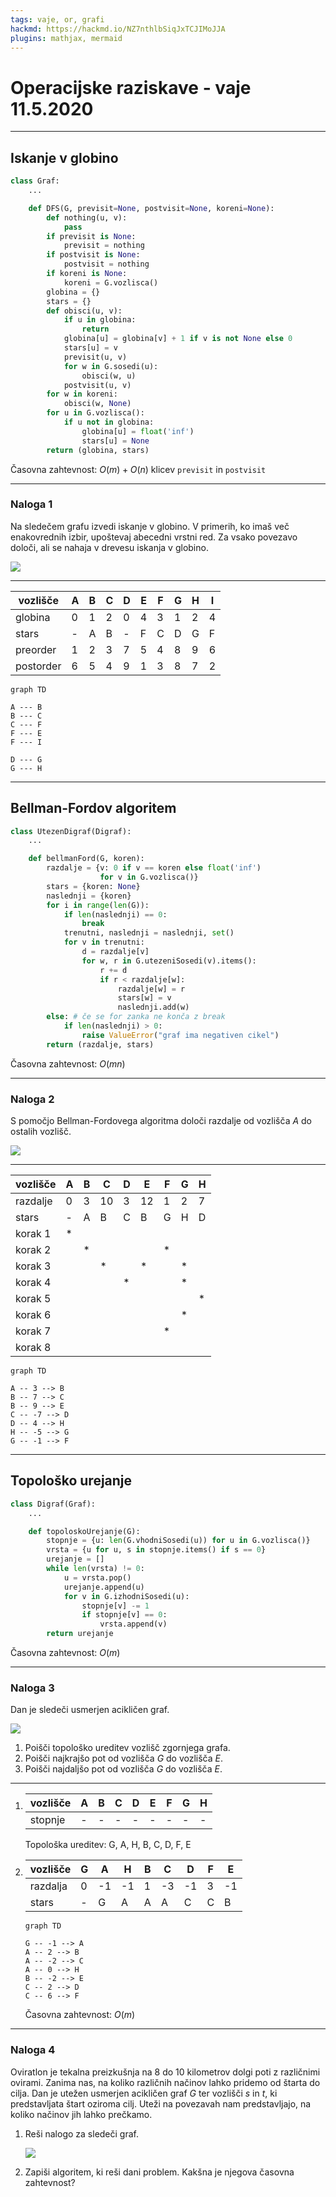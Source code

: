 ```yaml
---
tags: vaje, or, grafi
hackmd: https://hackmd.io/NZ7nthlbSiqJxTCJIMoJJA
plugins: mathjax, mermaid
---
```

# Operacijske raziskave - vaje 11.5.2020

---

## Iskanje v globino

```python
class Graf:
    ...

    def DFS(G, previsit=None, postvisit=None, koreni=None):
        def nothing(u, v):
            pass
        if previsit is None:
            previsit = nothing
        if postvisit is None:
            postvisit = nothing
        if koreni is None:
            koreni = G.vozlisca()
        globina = {}
        stars = {}
        def obisci(u, v):
            if u in globina:
                return
            globina[u] = globina[v] + 1 if v is not None else 0
            stars[u] = v
            previsit(u, v)
            for w in G.sosedi(u):
                obisci(w, u)
            postvisit(u, v)
        for w in koreni:
            obisci(w, None)
        for u in G.vozlisca():
            if u not in globina:
                globina[u] = float('inf')
                stars[u] = None
        return (globina, stars)
```

Časovna zahtevnost: $O(m) + O(n)$ klicev `previsit` in `postvisit`

---

### Naloga 1

Na sledečem grafu izvedi iskanje v globino. V primerih, ko imaš več enakovrednih izbir, upoštevaj abecedni vrstni red. Za vsako povezavo določi, ali se nahaja v drevesu iskanja v globino.

![](https://jaanos.github.io/operacijske-raziskave/zapiski/2020/2020-05-11/graf1.png)

----

| vozlišče  | A | B | C | D | E | F | G | H | I |
| --------- | - | - | - | - | - | - | - | - | - |
| globina   | 0 | 1 | 2 | 0 | 4 | 3 | 1 | 2 | 4 |
| stars     | - | A | B | - | F | C | D | G | F |
| preorder  | 1 | 2 | 3 | 7 | 5 | 4 | 8 | 9 | 6 |
| postorder | 6 | 5 | 4 | 9 | 1 | 3 | 8 | 7 | 2 |

```mermaid
graph TD

A --- B
B --- C
C --- F
F --- E
F --- I

D --- G
G --- H
```
 
---

## Bellman-Fordov algoritem

```python
class UtezenDigraf(Digraf):
    ...

    def bellmanFord(G, koren):
        razdalje = {v: 0 if v == koren else float('inf')
                    for v in G.vozlisca()}
        stars = {koren: None}
        naslednji = {koren}
        for i in range(len(G)):
            if len(naslednji) == 0:
                break
            trenutni, naslednji = naslednji, set()
            for v in trenutni:
                d = razdalje[v]
                for w, r in G.utezeniSosedi(v).items():
                    r += d
                    if r < razdalje[w]:
                        razdalje[w] = r
                        stars[w] = v
                        naslednji.add(w)
        else: # če se for zanka ne konča z break
            if len(naslednji) > 0:
                raise ValueError("graf ima negativen cikel")
        return (razdalje, stars)
```

Časovna zahtevnost: $O(mn)$

---

### Naloga 2

S pomočjo Bellman-Fordovega algoritma določi razdalje od vozlišča $A$ do ostalih vozlišč.

![](https://jaanos.github.io/operacijske-raziskave/zapiski/2020/2020-05-11/graf2.png)

----

| vozlišče  | A | B | C  | D | E  | F | G  | H |
| --------- | - | - | -- | - | -- | - | -- | - |
| razdalje  | 0 | 3 | 10 | 3 | 12 | 1 | 2  | 7 |
| stars     | - | A | B  | C | B  | G | H  | D |
| korak 1   | * |   |    |   |    |   |    |   |
| korak 2   |   | * |    |   |    | * |    |   |
| korak 3   |   |   | *  |   | *  |   | *  |   |
| korak 4   |   |   |    | * |    |   | *  |   |
| korak 5   |   |   |    |   |    |   |    | * |
| korak 6   |   |   |    |   |    |   | *  |   |
| korak 7   |   |   |    |   |    | * |    |   |
| korak 8   |   |   |    |   |    |   |    |   |

```mermaid
graph TD

A -- 3 --> B
B -- 7 --> C
B -- 9 --> E
C -- -7 --> D
D -- 4 --> H
H -- -5 --> G
G -- -1 --> F
```

---

## Topološko urejanje

```python
class Digraf(Graf):
    ...

    def topoloskoUrejanje(G):
        stopnje = {u: len(G.vhodniSosedi(u)) for u in G.vozlisca()}
        vrsta = {u for u, s in stopnje.items() if s == 0}
        urejanje = []
        while len(vrsta) != 0:
            u = vrsta.pop()
            urejanje.append(u)
            for v in G.izhodniSosedi(u):
                stopnje[v] -= 1
                if stopnje[v] == 0:
                    vrsta.append(v)
        return urejanje
```

Časovna zahtevnost: $O(m)$

---

### Naloga 3

Dan je sledeči usmerjen acikličen graf.

![](https://jaanos.github.io/operacijske-raziskave/zapiski/2020/2020-05-11/graf3.png)

1. Poišči topološko ureditev vozlišč zgornjega grafa.
2. Poišči najkrajšo pot od vozlišča $G$ do vozlišča $E$.
3. Poišči najdaljšo pot od vozlišča $G$ do vozlišča $E$.

----

1. | vozlišče | A | B | C | D | E | F | G | H |
   | -------- | - | - | - | - | - | - | - | - |
   | stopnje  | - | - | - | - | - | - | - | - |

   Topološka ureditev: G, A, H, B, C, D, F, E

2. | vozlišče | G | A  | H  | B | C  | D  | F | E  |
   | -------- | - | -- | -- | - | -- | -- | - | -- |
   | razdalja | 0 | -1 | -1 | 1 | -3 | -1 | 3 | -1 |
   | stars    | - | G  | A  | A | A  | C  | C | B  |

   ```mermaid
   graph TD

   G -- -1 --> A
   A -- 2 --> B
   A -- -2 --> C
   A -- 0 --> H
   B -- -2 --> E
   C -- 2 --> D
   C -- 6 --> F
   ```

   Časovna zahtevnost: $O(m)$

---

### Naloga 4

Oviratlon je tekalna preizkušnja na 8 do 10 kilometrov dolgi poti z različnimi ovirami. Zanima nas, na koliko različnih načinov lahko pridemo od štarta do cilja. Dan je utežen usmerjen acikličen graf $G$ ter vozlišči $s$ in $t$, ki predstavljata štart oziroma cilj. Uteži na povezavah nam predstavljajo, na koliko načinov jih lahko prečkamo.

1. Reši nalogo za sledeči graf.

   ![](https://jaanos.github.io/operacijske-raziskave/zapiski/2020/2020-05-11/graf4.png)

2. Zapiši algoritem, ki reši dani problem. Kakšna je njegova časovna zahtevnost?
